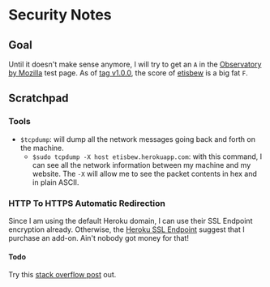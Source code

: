 # Security Notes

## Goal
Until it doesn't make sense anymore, I will try to get an `A` in the [Observatory by Mozilla](https://observatory.mozilla.org/) test page. As of [tag v1.0.0](https://github.com/gvela024/etisbew/releases/tag/v1.0.0), the score of [etisbew](https://github.com/gvela024/etisbew/) is a big fat `F`.

## Scratchpad

### Tools
- `$tcpdump`:  will dump all the network messages going back and forth on the machine.
  - `$sudo tcpdump -X host etisbew.herokuapp.com`: with this command, I can see all the network information between my machine and my website. The `-X` will allow me to see the packet contents in hex and in plain ASCII.

### HTTP To HTTPS Automatic Redirection
Since I am using the default Heroku domain, I can use their SSL Endpoint encryption already. Otherwise, the [Heroku SSL Endpoint](https://devcenter.heroku.com/articles/ssl-endpoint) suggest that I purchase an add-on. Ain't nobody got money for that!

#### Todo
Try this [stack overflow post](http://stackoverflow.com/questions/7185074/heroku-nodejs-http-to-https-ssl-forced-redirect) out.
